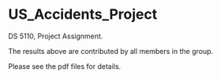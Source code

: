 # US_Accidents_Project
DS 5110, Project Assignment.

The results above are contributed by all members in the group.

Please see the pdf files for details.
